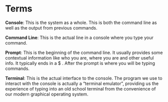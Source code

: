 # Terms

**Console**: This is the system as a whole. This is both the command line as well as the output from previous commands.

**Command Line**: This is the actual line in a console where you type your command.

**Prompt**: This is the beginning of the command line. It usually provides some contextual information like who you are, where you are and other useful info. It typically ends in a $ . After the prompt is where you will be typing commands.

**Terminal**: This is the actual interface to the console. The program we use to interact with the console is actually a “terminal emulator”, providing us the experience of typing into an old school terminal from the convenience of our modern graphical operating system.

